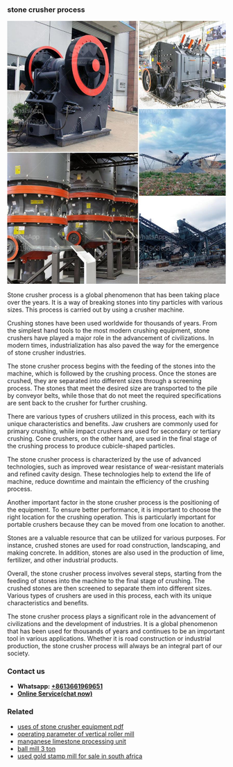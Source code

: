 <h3>stone crusher process</h3><img src='1708408669.jpg' alt=''><p>Stone crusher process is a global phenomenon that has been taking place over the years. It is a way of breaking stones into tiny particles with various sizes. This process is carried out by using a crusher machine.</p><p>Crushing stones have been used worldwide for thousands of years. From the simplest hand tools to the most modern crushing equipment, stone crushers have played a major role in the advancement of civilizations. In modern times, industrialization has also paved the way for the emergence of stone crusher industries.</p><p>The stone crusher process begins with the feeding of the stones into the machine, which is followed by the crushing process. Once the stones are crushed, they are separated into different sizes through a screening process. The stones that meet the desired size are transported to the pile by conveyor belts, while those that do not meet the required specifications are sent back to the crusher for further crushing.</p><p>There are various types of crushers utilized in this process, each with its unique characteristics and benefits. Jaw crushers are commonly used for primary crushing, while impact crushers are used for secondary or tertiary crushing. Cone crushers, on the other hand, are used in the final stage of the crushing process to produce cubicle-shaped particles.</p><p>The stone crusher process is characterized by the use of advanced technologies, such as improved wear resistance of wear-resistant materials and refined cavity design. These technologies help to extend the life of machine, reduce downtime and maintain the efficiency of the crushing process.</p><p>Another important factor in the stone crusher process is the positioning of the equipment. To ensure better performance, it is important to choose the right location for the crushing operation. This is particularly important for portable crushers because they can be moved from one location to another.</p><p>Stones are a valuable resource that can be utilized for various purposes. For instance, crushed stones are used for road construction, landscaping, and making concrete. In addition, stones are also used in the production of lime, fertilizer, and other industrial products.</p><p>Overall, the stone crusher process involves several steps, starting from the feeding of stones into the machine to the final stage of crushing. The crushed stones are then screened to separate them into different sizes. Various types of crushers are used in this process, each with its unique characteristics and benefits.</p><p>The stone crusher process plays a significant role in the advancement of civilizations and the development of industries. It is a global phenomenon that has been used for thousands of years and continues to be an important tool in various applications. Whether it is road construction or industrial production, the stone crusher process will always be an integral part of our society.</p><h3>Contact us</h3><ul><li><strong>Whatsapp:&nbsp;<a href="https://wa.me/8613661969651">+8613661969651</a></strong></li><li><a href="https://swt.shibang-china.com/?git&amp;zhl&amp;stone crusher process"><strong>Online Service(chat now)</strong></a></li></ul><h3>Related</h3><ul><li><a href='uses of stone crusher equipment pdf.md'>uses of stone crusher equipment pdf</a></li><li><a href='operating parameter of vertical roller mill.md'>operating parameter of vertical roller mill</a></li><li><a href='manganese limestone processing unit.md'>manganese limestone processing unit</a></li><li><a href='ball mill 3 ton.md'>ball mill 3 ton</a></li><li><a href='used gold stamp mill for sale in south africa.md'>used gold stamp mill for sale in south africa</a></li></ul>